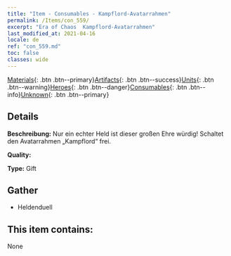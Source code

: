 ```yaml
---
title: "Item - Consumables - Kampflord-Avatarrahmen"
permalink: /Items/con_559/
excerpt: "Era of Chaos  Kampflord-Avatarrahmen"
last_modified_at: 2021-04-16
locale: de
ref: "con_559.md"
toc: false
classes: wide
---
```

 [Materials](/de/Items/){: .btn .btn--primary}[Artifacts](/de/Items/Artifacts/){: .btn .btn--success}[Units](/de/Items/Units/){: .btn .btn--warning}[Heroes](/de/Items/Heroes/){: .btn .btn--danger}[Consumables](/de/Items/Consumables/){: .btn .btn--info}[Unknown](/de/Items/Unknown/){: .btn .btn--primary}

## Details
 **Beschreibung:** Nur ein echter Held ist dieser großen Ehre würdig! Schaltet den Avatarrahmen „Kampflord“ frei.

 **Quality:** 

 **Type:** Gift

## Gather

*    Heldenduell 

## This item contains:

  None

